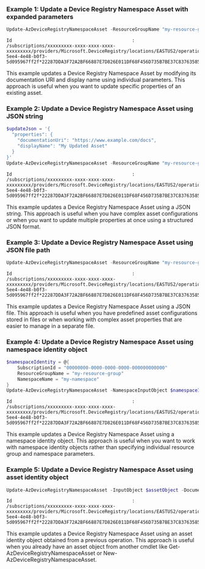 ### Example 1: Update a Device Registry Namespace Asset with expanded parameters
```powershell
Update-AzDeviceRegistryNamespaceAsset -ResourceGroupName "my-resource-group" -NamespaceName "my-namespace" -AssetName "my-asset" -DocumentationUri "https://www.example.com/docs" -DisplayName "My Updated Asset"
```

```output
Id                                            : /subscriptions/xxxxxxxxx-xxxx-xxxx-xxxx-xxxxxxxxx/providers/Microsoft.DeviceRegistry/locations/EASTUS2/operationStatuses/01e004d3-5ee4-4e48-b0f3-5d095967ff2f*22287DDA3F72A2BF66887E7D826E011DF68F456D735B7BE37C83763585936277
```

This example updates a Device Registry Namespace Asset by modifying its documentation URI and display name using individual parameters. This approach is useful when you want to update specific properties of an existing asset.

### Example 2: Update a Device Registry Namespace Asset using JSON string
```powershell
$updateJson = '{
  "properties": {
    "documentationUri": "https://www.example.com/docs",
    "displayName": "My Updated Asset"
  }
}'
Update-AzDeviceRegistryNamespaceAsset -ResourceGroupName "my-resource-group" -NamespaceName "my-namespace" -AssetName "my-asset" -JsonString $updateJson
```

```output
Id                                            : /subscriptions/xxxxxxxxx-xxxx-xxxx-xxxx-xxxxxxxxx/providers/Microsoft.DeviceRegistry/locations/EASTUS2/operationStatuses/01e004d3-5ee4-4e48-b0f3-5d095967ff2f*22287DDA3F72A2BF66887E7D826E011DF68F456D735B7BE37C83763585936277
```

This example updates a Device Registry Namespace Asset using a JSON string. This approach is useful when you have complex asset configurations or when you want to update multiple properties at once using a structured JSON format.

### Example 3: Update a Device Registry Namespace Asset using JSON file path
```powershell
Update-AzDeviceRegistryNamespaceAsset -ResourceGroupName "my-resource-group" -NamespaceName "my-namespace" -AssetName "my-asset" -JsonFilePath "C:\path\to\update-asset.json"
```

```output
Id                                            : /subscriptions/xxxxxxxxx-xxxx-xxxx-xxxx-xxxxxxxxx/providers/Microsoft.DeviceRegistry/locations/EASTUS2/operationStatuses/01e004d3-5ee4-4e48-b0f3-5d095967ff2f*22287DDA3F72A2BF66887E7D826E011DF68F456D735B7BE37C83763585936277
```

This example updates a Device Registry Namespace Asset using a JSON file. This approach is useful when you have predefined asset configurations stored in files or when working with complex asset properties that are easier to manage in a separate file.

### Example 4: Update a Device Registry Namespace Asset using namespace identity object
```powershell
$namespaceIdentity = @{
    SubscriptionId = "00000000-0000-0000-0000-000000000000"
    ResourceGroupName = "my-resource-group"
    NamespaceName = "my-namespace"
}
Update-AzDeviceRegistryNamespaceAsset -NamespaceInputObject $namespaceIdentity -AssetName "my-asset" -DocumentationUri "https://www.example.com/docs" -DisplayName "My Updated Asset"
```

```output
Id                                            : /subscriptions/xxxxxxxxx-xxxx-xxxx-xxxx-xxxxxxxxx/providers/Microsoft.DeviceRegistry/locations/EASTUS2/operationStatuses/01e004d3-5ee4-4e48-b0f3-5d095967ff2f*22287DDA3F72A2BF66887E7D826E011DF68F456D735B7BE37C83763585936277
```

This example updates a Device Registry Namespace Asset using a namespace identity object. This approach is useful when you want to work with namespace identity objects rather than specifying individual resource group and namespace parameters.

### Example 5: Update a Device Registry Namespace Asset using asset identity object
```powershell
Update-AzDeviceRegistryNamespaceAsset -InputObject $assetObject -DocumentationUri "https://www.example.com/docs" -DisplayName "My Updated Asset"
```

```output
Id                                            : /subscriptions/xxxxxxxxx-xxxx-xxxx-xxxx-xxxxxxxxx/providers/Microsoft.DeviceRegistry/locations/EASTUS2/operationStatuses/01e004d3-5ee4-4e48-b0f3-5d095967ff2f*22287DDA3F72A2BF66887E7D826E011DF68F456D735B7BE37C83763585936277
```

This example updates a Device Registry Namespace Asset using an asset identity object obtained from a previous operation. This approach is useful when you already have an asset object from another cmdlet like Get-AzDeviceRegistryNamespaceAsset or New-AzDeviceRegistryNamespaceAsset.

